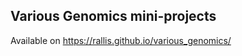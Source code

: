 ## Various Genomics mini-projects

Available on <a href="https://rallis.github.io/various_genomics/" target="_blank">https://rallis.github.io/various_genomics/</a>
